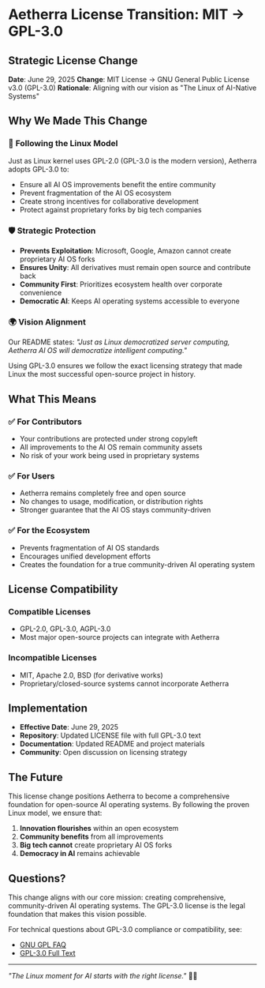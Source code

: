 # Aetherra License Transition: MIT → GPL-3.0

## Strategic License Change

**Date**: June 29, 2025
**Change**: MIT License → GNU General Public License v3.0 (GPL-3.0)
**Rationale**: Aligning with our vision as "The Linux of AI-Native Systems"

## Why We Made This Change

### 🎯 **Following the Linux Model**
Just as Linux kernel uses GPL-2.0 (GPL-3.0 is the modern version), Aetherra adopts GPL-3.0 to:
- Ensure all AI OS improvements benefit the entire community
- Prevent fragmentation of the AI OS ecosystem
- Create strong incentives for collaborative development
- Protect against proprietary forks by big tech companies

### 🛡️ **Strategic Protection**
- **Prevents Exploitation**: Microsoft, Google, Amazon cannot create proprietary AI OS forks
- **Ensures Unity**: All derivatives must remain open source and contribute back
- **Community First**: Prioritizes ecosystem health over corporate convenience
- **Democratic AI**: Keeps AI operating systems accessible to everyone

### 🌍 **Vision Alignment**
Our README states: *"Just as Linux democratized server computing, Aetherra AI OS will democratize intelligent computing."*

Using GPL-3.0 ensures we follow the exact licensing strategy that made Linux the most successful open-source project in history.

## What This Means

### ✅ **For Contributors**
- Your contributions are protected under strong copyleft
- All improvements to the AI OS remain community assets
- No risk of your work being used in proprietary systems

### ✅ **For Users**
- Aetherra remains completely free and open source
- No changes to usage, modification, or distribution rights
- Stronger guarantee that the AI OS stays community-driven

### ✅ **For the Ecosystem**
- Prevents fragmentation of AI OS standards
- Encourages unified development efforts
- Creates the foundation for a true community-driven AI operating system

## License Compatibility

### Compatible Licenses
- GPL-2.0, GPL-3.0, AGPL-3.0
- Most major open-source projects can integrate with Aetherra

### Incompatible Licenses
- MIT, Apache 2.0, BSD (for derivative works)
- Proprietary/closed-source systems cannot incorporate Aetherra

## Implementation

- **Effective Date**: June 29, 2025
- **Repository**: Updated LICENSE file with full GPL-3.0 text
- **Documentation**: Updated README and project materials
- **Community**: Open discussion on licensing strategy

## The Future

This license change positions Aetherra to become a comprehensive foundation for open-source AI operating systems. By following the proven Linux model, we ensure that:

1. **Innovation flourishes** within an open ecosystem
2. **Community benefits** from all improvements
3. **Big tech cannot** create proprietary AI OS forks
4. **Democracy in AI** remains achievable

## Questions?

This change aligns with our core mission: creating comprehensive, community-driven AI operating systems. The GPL-3.0 license is the legal foundation that makes this vision possible.

For technical questions about GPL-3.0 compliance or compatibility, see:
- [GNU GPL FAQ](https://www.gnu.org/licenses/gpl-faq.html)
- [GPL-3.0 Full Text](LICENSE)

---

*"The Linux moment for AI starts with the right license."* 🧬✨
